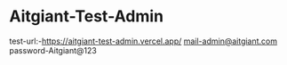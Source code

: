 # Aitgiant-Test-Admin
test-url:-https://aitgiant-test-admin.vercel.app/
mail-admin@aitgiant.com
password-Aitgiant@123

